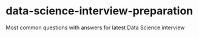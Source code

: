 # data-science-interview-preparation
Most common questions with answers for latest Data Science interview
